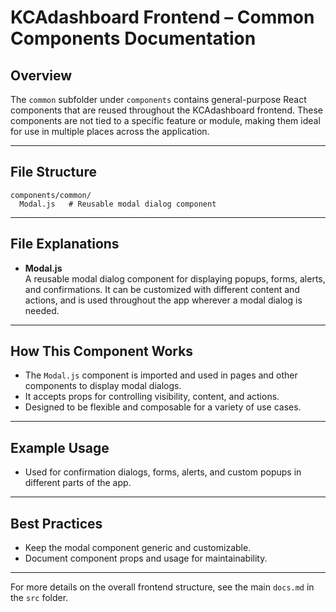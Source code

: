 # KCAdashboard Frontend – Common Components Documentation

## Overview

The `common` subfolder under `components` contains general-purpose React components that are reused throughout the KCAdashboard frontend. These components are not tied to a specific feature or module, making them ideal for use in multiple places across the application.

---

## File Structure

```
components/common/
  Modal.js   # Reusable modal dialog component
```

---

## File Explanations

- **Modal.js**  
  A reusable modal dialog component for displaying popups, forms, alerts, and confirmations. It can be customized with different content and actions, and is used throughout the app wherever a modal dialog is needed.

---

## How This Component Works

- The `Modal.js` component is imported and used in pages and other components to display modal dialogs.
- It accepts props for controlling visibility, content, and actions.
- Designed to be flexible and composable for a variety of use cases.

---

## Example Usage

- Used for confirmation dialogs, forms, alerts, and custom popups in different parts of the app.

---

## Best Practices

- Keep the modal component generic and customizable.
- Document component props and usage for maintainability.

---

For more details on the overall frontend structure, see the main `docs.md` in the `src` folder.
